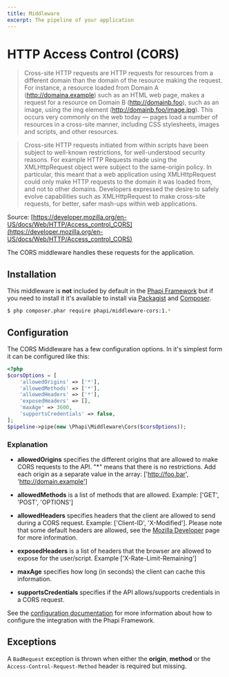 ```yaml
---
title: Middleware
excerpt: The pipeline of your application
---
```


# HTTP Access Control (CORS)
> Cross-site HTTP requests are HTTP requests for resources from a different domain than the domain of the resource making the request.  For instance, a resource loaded from Domain A (http://domaina.example) such as an HTML web page, makes a request for a resource on Domain B (http://domainb.foo), such as an image, using the img element (http://domainb.foo/image.jpg).  This occurs very commonly on the web today — pages load a number of resources in a cross-site manner, including CSS stylesheets, images and scripts, and other resources.

> Cross-site HTTP requests initiated from within scripts have been subject to well-known restrictions, for well-understood security reasons.  For example HTTP Requests made using the XMLHttpRequest object were subject to the same-origin policy. In particular, this meant that a web application using XMLHttpRequest could only make HTTP requests to the domain it was loaded from, and not to other domains.  Developers expressed the desire to safely evolve capabilities such as XMLHttpRequest to make cross-site requests, for better, safer mash-ups within web applications.

Source: [https://developer.mozilla.org/en-US/docs/Web/HTTP/Access_control_CORS](https://developer.mozilla.org/en-US/docs/Web/HTTP/Access_control_CORS)

The CORS middleware handles these requests for the application.

## Installation
This middleware is **not** included by default in the [Phapi Framework](https://github.com/phapi/phapi-framework) but if you need to install it it's available to install via [Packagist](https://packagist.org) and [Composer](https://getcomposer.org).

```bash
$ php composer.phar require phapi/middleware-cors:1.*
```

## Configuration
The CORS Middleware has a few configuration options. In it's simplest form it can be configured like this:

```php
<?php
$corsOptions = [
    'allowedOrigins' => ['*'],
    'allowedMethods' => ['*'],
    'allowedHeaders' => ['*'],
    'exposedHeaders' => [],
    'maxAge' => 3600,
    'supportsCredentials' => false,
];
$pipeline->pipe(new \Phapi\Middleware\Cors($corsOptions));
```

### Explanation
- **allowedOrigins** specifies the different origins that are allowed to make CORS requests to the API. "*" means that there is no restrictions. Add each origin as a separate value in the array: ['http://foo.bar', 'http://domain.example']

- **allowedMethods** is a list of methods that are allowed. Example: ['GET', 'POST', 'OPTIONS']

- **allowedHeaders** specifies headers that the client are allowed to send during a CORS request. Example: ['Client-ID', 'X-Modified']. Please note that some default headers are allowed, see the [Mozilla Developer](https://developer.mozilla.org/en-US/docs/Web/HTTP/Access_control_CORS) page for more information.

- **exposedHeaders** is a list of headers that the browser are allowed to expose for the user/script. Example ['X-Rate-Limit-Remaining']

- **maxAge** specifies how long (in seconds) the client can cache this information.

- **supportsCredentials** specifies if the API allows/supports credentials in a CORS request.

See the [configuration documentation](http://phapi.github.io/docs/started/configuration/) for more information about how to configure the integration with the Phapi Framework.

## Exceptions
A <code>BadRequest</code> exception is thrown when either the **origin**, **method** or the <code>Access-Control-Request-Method</code> header is required but missing.

